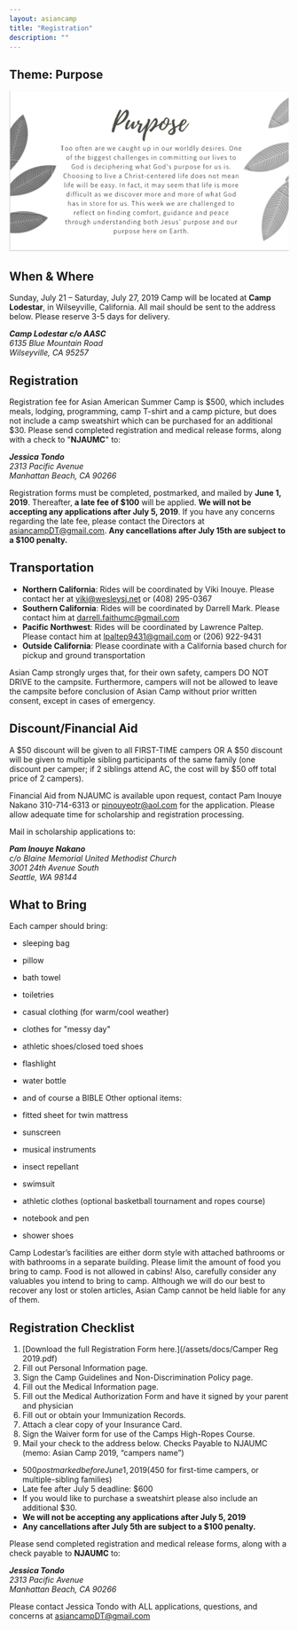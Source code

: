 ```yaml
---
layout: asiancamp
title: "Registration"
description: ""
---
```


## Theme: Purpose

<img src="/assets/img/asiancamp/Purpose Camper Reg Design.png">

## When & Where
Sunday, July 21 – Saturday, July 27, 2019 Camp will be located at __Camp Lodestar__, in Wilseyville, California. All mail should be sent to the address below. Please reserve 3-5 days for delivery.

<address>
  <strong>Camp Lodestar c/o AASC</strong><br />
  6135 Blue Mountain Road<br />
  Wilseyville, CA 95257<br />
</address>

## Registration
Registration fee for Asian American Summer Camp is $500, which includes meals, lodging, programming, camp T-shirt and a camp picture, but does not include a camp sweatshirt which can be purchased for an additional $30. Please send completed registration and medical release forms, along with a check to "__NJAUMC__" to:

<address>
  <strong>Jessica Tondo</strong><br />
  2313 Pacific Avenue<br />
  Manhattan Beach, CA 90266<br />
</address>

Registration forms must be completed, postmarked, and mailed by __June 1, 2019__. Thereafter, __a late fee of $100__ will be applied. __We will not be accepting any applications after July 5, 2019__. If you have any concerns regarding the late fee, please contact the Directors at [asiancampDT@gmail.com](mailto:asiancampDT@gmail.com). __Any cancellations after July 15th are subject to a $100 penalty.__

## Transportation

- __Northern California__: Rides will be coordinated by Viki Inouye. Please contact her at [viki@wesleysj.net](mailto:viki@wesleysj.net) or (408) 295-0367
- __Southern California__: Rides will be coordinated by Darrell Mark. Please contact him at [darrell.faithumc@gmail.com](mailto:darrell.faithumc@gmail.com)
- __Pacific Northwest__: Rides will be coordinated by Lawrence Paltep. Please contact him at [lpaltep9431@gmail.com](mailto:lpaltep9431@gmail.com) or (206) 922-9431
- __Outside California__: Please coordinate with a California based church for pickup and ground transportation

Asian Camp strongly urges that, for their own safety, campers DO NOT DRIVE to the campsite. Furthermore, campers will not be allowed to leave the campsite before conclusion of Asian Camp without prior written consent, except in cases of emergency.

## Discount/Financial Aid
A $50 discount  will  be  given to  all FIRST-TIME campers  OR A  $50 discount  will  be  given to  multiple sibling  participants  of  the same  family  (one discount per camper; if  2 siblings  attend  AC, the cost  will by $50 off total price of  2 campers).

Financial Aid from NJAUMC is available upon request, contact Pam Inouye Nakano 310-714-6313 or [pinouyeotr@aol.com](mailto:pinouyeotr@aol.com) for the application. Please allow adequate time for scholarship and registration processing.

Mail in scholarship applications to:

<address>
  <strong>Pam Inouye Nakano</strong><br />
  c/o Blaine Memorial United Methodist Church<br />
  3001 24th Avenue South <br />
  Seattle, WA 98144<br />
</address>

## What to Bring
Each camper should bring:

- sleeping bag
- pillow
- bath towel
- toiletries
- casual clothing (for warm/cool weather)
- clothes for "messy day"
- athletic shoes/closed toed shoes
- flashlight
- water bottle
- and of course a BIBLE
Other optional items:

- fitted sheet for twin mattress
- sunscreen
- musical instruments
- insect repellant
- swimsuit
- athletic clothes (optional basketball tournament and ropes course)
- notebook and pen
- shower shoes

Camp Lodestar’s facilities are either dorm style with attached bathrooms or with bathrooms in a separate building. Please limit the amount of food you bring to camp. Food is not allowed in cabins! Also, carefully consider any valuables you intend to bring to camp. Although we will do our best to recover any lost or stolen articles, Asian Camp cannot be held liable for any of them.

## Registration Checklist
1. [Download the full Registration Form here.](/assets/docs/Camper Reg 2019.pdf)
1. Fill out Personal Information page.
1. Sign the Camp Guidelines and Non-Discrimination Policy page.
1. Fill out the Medical Information page.
1. Fill out the Medical Authorization Form and have it signed by your parent and physician
1. Fill out or obtain your Immunization Records.
1. Attach a clear copy of your Insurance Card.
1. Sign the Waiver form for use of the Camps High-Ropes Course.
1. Mail your check to the address below.
Checks Payable to NJAUMC (memo: Asian Camp 2019, “campers name”)

- $500 postmarked before June 1, 2019 ($450 for first-time campers, or multiple-sibling families)
- Late fee after July 5 deadline: $600
- If you would like to purchase a sweatshirt please also include an additional $30.
- __We will not be accepting any applications after July 5, 2019__
- __Any cancellations after July 5th are subject to a $100 penalty.__

Please send completed registration and medical release forms, along with a check payable to __NJAUMC__ to:

<address>
  <strong>Jessica Tondo</strong><br />
  2313 Pacific Avenue<br />
  Manhattan Beach, CA 90266<br />
</address>

Please contact Jessica Tondo with ALL applications, questions, and concerns at [asiancampDT@gmail.com](mailto:asiancampDT@gmail.com)

